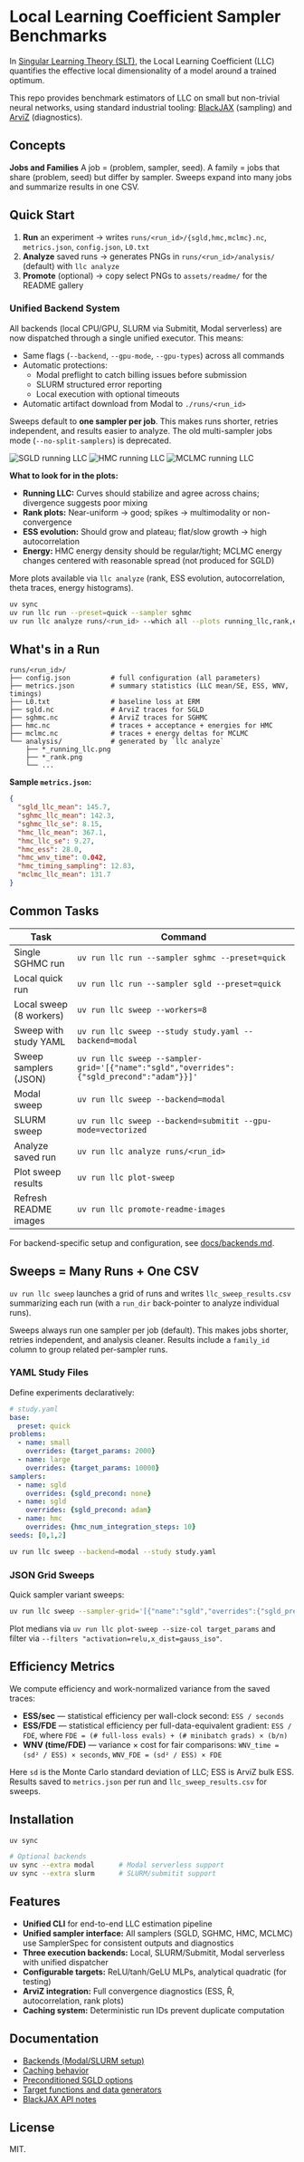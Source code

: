 # Local Learning Coefficient Sampler Benchmarks

In [Singular Learning Theory (SLT)](https://singularlearningtheory.com), the Local Learning Coefficient (LLC) quantifies the effective local dimensionality of a model around a trained optimum.

This repo provides benchmark estimators of LLC on small but non-trivial neural networks, using standard industrial tooling: [BlackJAX](https://github.com/blackjax-devs/blackjax/tree/1.2.5) (sampling) and [ArviZ](https://python.arviz.org/) (diagnostics).

## Concepts

**Jobs and Families**
A job = (problem, sampler, seed).
A family = jobs that share (problem, seed) but differ by sampler.
Sweeps expand into many jobs and summarize results in one CSV.

## Quick Start

1. **Run** an experiment → writes `runs/<run_id>/{sgld,hmc,mclmc}.nc`, `metrics.json`, `config.json`, `L0.txt`
2. **Analyze** saved runs → generates PNGs in `runs/<run_id>/analysis/` (default) with `llc analyze`
3. **Promote** (optional) → copy select PNGs to `assets/readme/` for the README gallery

### Unified Backend System

All backends (local CPU/GPU, SLURM via Submitit, Modal serverless) are now dispatched through a single unified executor. This means:

- Same flags (`--backend`, `--gpu-mode`, `--gpu-types`) across all commands
- Automatic protections:
  - Modal preflight to catch billing issues before submission
  - SLURM structured error reporting
  - Local execution with optional timeouts
- Automatic artifact download from Modal to `./runs/<run_id>`

Sweeps default to **one sampler per job**. This makes runs shorter, retries independent, and results easier to analyze. The old multi-sampler jobs mode (`--no-split-samplers`) is deprecated.


![SGLD running LLC](assets/readme/sgld_llc_running.png)
![HMC running LLC](assets/readme/hmc_llc_running.png)
![MCLMC running LLC](assets/readme/mclmc_llc_running.png)


**What to look for in the plots:**

- **Running LLC:** Curves should stabilize and agree across chains; divergence suggests poor mixing
- **Rank plots:** Near-uniform → good; spikes → multimodality or non-convergence
- **ESS evolution:** Should grow and plateau; flat/slow growth → high autocorrelation
- **Energy:** HMC energy density should be regular/tight; MCLMC energy changes centered with reasonable spread (not produced for SGLD)

More plots available via `llc analyze` (rank, ESS evolution, autocorrelation, theta traces, energy histograms).

```bash
uv sync
uv run llc run --preset=quick --sampler sghmc
uv run llc analyze runs/<run_id> --which all --plots running_llc,rank,ess_evolution,autocorr,energy,theta
```

## What's in a Run

```text
runs/<run_id>/
├── config.json          # full configuration (all parameters)
├── metrics.json         # summary statistics (LLC mean/SE, ESS, WNV, timings)
├── L0.txt               # baseline loss at ERM
├── sgld.nc              # ArviZ traces for SGLD
├── sghmc.nc             # ArviZ traces for SGHMC
├── hmc.nc               # traces + acceptance + energies for HMC
├── mclmc.nc             # traces + energy deltas for MCLMC
└── analysis/            # generated by `llc analyze`
    ├── *_running_llc.png
    ├── *_rank.png
    └── ...
```

**Sample `metrics.json`:**
```json
{
  "sgld_llc_mean": 145.7,
  "sghmc_llc_mean": 142.3,
  "sghmc_llc_se": 8.15,
  "hmc_llc_mean": 367.1,
  "hmc_llc_se": 9.27,
  "hmc_ess": 28.0,
  "hmc_wnv_time": 0.042,
  "hmc_timing_sampling": 12.83,
  "mclmc_llc_mean": 131.7
}
```

## Common Tasks

| Task | Command |
|------|---------|
| Single SGHMC run | `uv run llc run --sampler sghmc --preset=quick` |
| Local quick run | `uv run llc run --sampler sgld --preset=quick` |
| Local sweep (8 workers) | `uv run llc sweep --workers=8` |
| Sweep with study YAML | `uv run llc sweep --study study.yaml --backend=modal` |
| Sweep samplers (JSON) | `uv run llc sweep --sampler-grid='[{"name":"sgld","overrides":{"sgld_precond":"adam"}}]'` |
| Modal sweep | `uv run llc sweep --backend=modal` |
| SLURM sweep | `uv run llc sweep --backend=submitit --gpu-mode=vectorized` |
| Analyze saved run | `uv run llc analyze runs/<run_id>` |
| Plot sweep results | `uv run llc plot-sweep` |
| Refresh README images | `uv run llc promote-readme-images` |

For backend-specific setup and configuration, see [docs/backends.md](docs/backends.md).

## Sweeps = Many Runs + One CSV

`uv run llc sweep` launches a grid of runs and writes `llc_sweep_results.csv` summarizing each run (with a `run_dir` back-pointer to analyze individual runs).

Sweeps always run one sampler per job (default). This makes jobs shorter, retries independent, and analysis cleaner. Results include a `family_id` column to group related per-sampler runs.

### YAML Study Files

Define experiments declaratively:

```yaml
# study.yaml
base:
  preset: quick
problems:
  - name: small
    overrides: {target_params: 2000}
  - name: large
    overrides: {target_params: 10000}
samplers:
  - name: sgld
    overrides: {sgld_precond: none}
  - name: sgld
    overrides: {sgld_precond: adam}
  - name: hmc
    overrides: {hmc_num_integration_steps: 10}
seeds: [0,1,2]
```

```bash
uv run llc sweep --backend=modal --study study.yaml
```

### JSON Grid Sweeps

Quick sampler variant sweeps:

```bash
uv run llc sweep --sampler-grid='[{"name":"sgld","overrides":{"sgld_precond":"adam"}}]'
```

Plot medians via `uv run llc plot-sweep --size-col target_params` and filter via `--filters "activation=relu,x_dist=gauss_iso"`.

## Efficiency Metrics

We compute efficiency and work-normalized variance from the saved traces:

- **ESS/sec** — statistical efficiency per wall-clock second: `ESS / seconds`
- **ESS/FDE** — statistical efficiency per full-data-equivalent gradient: `ESS / FDE`, where `FDE = (# full-loss evals) + (# minibatch grads) × (b/n)`
- **WNV (time/FDE)** — variance × cost for fair comparisons: `WNV_time = (sd² / ESS) × seconds`, `WNV_FDE = (sd² / ESS) × FDE`

Here `sd` is the Monte Carlo standard deviation of LLC; ESS is ArviZ bulk ESS. Results saved to `metrics.json` per run and `llc_sweep_results.csv` for sweeps.

## Installation

```bash
uv sync

# Optional backends
uv sync --extra modal      # Modal serverless support
uv sync --extra slurm      # SLURM/submitit support
```

## Features

- **Unified CLI** for end-to-end LLC estimation pipeline
- **Unified sampler interface:** All samplers (SGLD, SGHMC, HMC, MCLMC) use SamplerSpec for consistent outputs and diagnostics
- **Three execution backends:** Local, SLURM/Submitit, Modal serverless with unified dispatcher
- **Configurable targets:** ReLU/tanh/GeLU MLPs, analytical quadratic (for testing)
- **ArviZ integration:** Full convergence diagnostics (ESS, R̂, autocorrelation, rank plots)
- **Caching system:** Deterministic run IDs prevent duplicate computation

## Documentation

- [Backends (Modal/SLURM setup)](docs/backends.md)
- [Caching behavior](docs/caching.md)
- [Preconditioned SGLD options](docs/sgld-precond.md)
- [Target functions and data generators](docs/targets.md)
- [BlackJAX API notes](docs/blackjax.md)

## License

MIT.